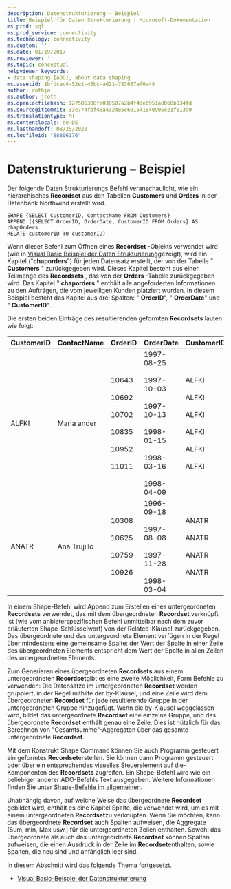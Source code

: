 ```yaml
---
description: Datenstrukturierung – Beispiel
title: Beispiel für Daten Strukturierung | Microsoft-Dokumentation
ms.prod: sql
ms.prod_service: connectivity
ms.technology: connectivity
ms.custom: ''
ms.date: 01/19/2017
ms.reviewer: ''
ms.topic: conceptual
helpviewer_keywords:
- data shaping [ADO], about data shaping
ms.assetid: 1bfdcad4-52e1-45bc-ad21-783657ef0a44
author: rothja
ms.author: jroth
ms.openlocfilehash: 127586308fe030507a2b4f4de6951a8068b034fd
ms.sourcegitcommit: 33e774fbf48a432485c601541840905c21f613a0
ms.translationtype: MT
ms.contentlocale: de-DE
ms.lasthandoff: 08/25/2020
ms.locfileid: "88806176"
---
```

# <a name="data-shaping-example"></a>Datenstrukturierung – Beispiel
Der folgende Daten Strukturierungs Befehl veranschaulicht, wie ein hierarchisches **Recordset** aus den Tabellen **Customers** und **Orders** in der Datenbank Northwind erstellt wird.  
  
```  
SHAPE {SELECT CustomerID, ContactName FROM Customers}   
APPEND ({SELECT OrderID, OrderDate, CustomerID FROM Orders} AS chapOrders   
RELATE customerID TO customerID)   
```  
  
 Wenn dieser Befehl zum Öffnen eines **Recordset** -Objekts verwendet wird (wie in [Visual Basic Beispiel der Daten Strukturierung](./visual-basic-example-of-data-shaping.md)gezeigt), wird ein Kapitel ("**chaporders**") für jeden Datensatz erstellt, der von der Tabelle " **Customers** " zurückgegeben wird. Dieses Kapitel besteht aus einer Teilmenge des **Recordsets** , das von der **Orders** -Tabelle zurückgegeben wird. Das Kapitel " **chaporders** " enthält alle angeforderten Informationen zu den Aufträgen, die vom jeweiligen Kunden platziert wurden. In diesem Beispiel besteht das Kapitel aus drei Spalten: " **OrderID**", " **OrderDate**" und " **CustomerID**".  
  
 Die ersten beiden Einträge des resultierenden geformten **Recordsets** lauten wie folgt:  
  
|CustomerID|ContactName|OrderID|OrderDate|CustomerID|  
|----------------|-----------------|-------------|---------------|----------------|  
|ALFKI|Maria ander|10643<br /><br /> 10692<br /><br /> 10702<br /><br /> 10835<br /><br /> 10952<br /><br /> 11011|1997-08-25<br /><br /> 1997-10-03<br /><br /> 1997-10-13<br /><br /> 1998-01-15<br /><br /> 1998-03-16<br /><br /> 1998-04-09|ALFKI<br /><br /> ALFKI<br /><br /> ALFKI<br /><br /> ALFKI<br /><br /> ALFKI<br /><br /> ALFKI|  
|ANATR|Ana Trujillo|10308<br /><br /> 10625<br /><br /> 10759<br /><br /> 10926|1996-09-18<br /><br /> 1997-08-08<br /><br /> 1997-11-28<br /><br /> 1998-03-04|ANATR<br /><br /> ANATR<br /><br /> ANATR<br /><br /> ANATR|  
  
 In einem Shape-Befehl wird Append zum Erstellen eines untergeordneten **Recordsets** verwendet, das mit dem übergeordneten **Recordset** verknüpft ist (wie vom anbieterspezifischen Befehl unmittelbar nach dem zuvor erläuterten Shape-Schlüsselwort) von der Related-Klausel zurückgegeben. Das übergeordnete und das untergeordnete Element verfügen in der Regel über mindestens eine gemeinsame Spalte: der Wert der Spalte in einer Zeile des übergeordneten Elements entspricht dem Wert der Spalte in allen Zeilen des untergeordneten Elements.  
  
 Zum Generieren eines übergeordneten **Recordsets** aus einem untergeordneten **Recordset**gibt es eine zweite Möglichkeit, Form Befehle zu verwenden: Die Datensätze im untergeordneten **Recordset** werden gruppiert, in der Regel mithilfe der by-Klausel, und eine Zeile wird dem übergeordneten **Recordset** für jede resultierende Gruppe in der untergeordneten Gruppe hinzugefügt. Wenn die by-Klausel weggelassen wird, bildet das untergeordnete **Recordset** eine einzelne Gruppe, und das übergeordnete **Recordset** enthält genau eine Zeile. Dies ist nützlich für das Berechnen von "Gesamtsumme"-Aggregaten über das gesamte untergeordnete **Recordset**.  
  
 Mit dem Konstrukt Shape Command können Sie auch Programm gesteuert ein geformtes **Recordset**erstellen. Sie können dann Programm gesteuert oder über ein entsprechendes visuelles Steuerelement auf die-Komponenten des **Recordsets** zugreifen. Ein Shape-Befehl wird wie ein beliebiger anderer ADO-Befehls Text ausgegeben. Weitere Informationen finden Sie unter [Shape-Befehle im allgemeinen](./shape-commands-in-general.md).  
  
 Unabhängig davon, auf welche Weise das übergeordnete **Recordset** gebildet wird, enthält es eine Kapitel Spalte, die verwendet wird, um es mit einem untergeordneten **Recordset**zu verknüpfen. Wenn Sie möchten, kann das übergeordnete **Recordset** auch Spalten aufweisen, die Aggregate (Sum, min, Max usw.) für die untergeordneten Zeilen enthalten. Sowohl das übergeordnete als auch das untergeordnete **Recordset** können Spalten aufweisen, die einen Ausdruck in der Zeile im **Recordset**enthalten, sowie Spalten, die neu sind und anfänglich leer sind.  
  
 In diesem Abschnitt wird das folgende Thema fortgesetzt.  
  
-   [Visual Basic-Beispiel der Datenstrukturierung](./visual-basic-example-of-data-shaping.md)
